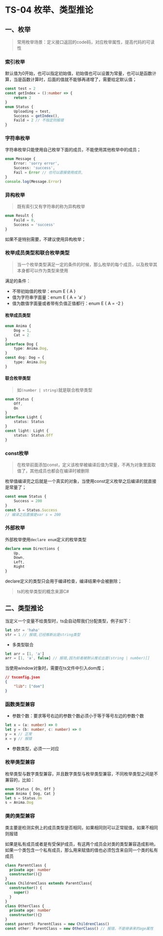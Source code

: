 # TS-04 枚举、类型推论



## 一、枚举

> 常用枚举场景：定义接口返回的code码，对应枚举属性，提高代码的可读性

### 索引枚举

默认值为0开始，也可以指定初始值，初始值也可以设置为常量，也可以是函数计算，当是函数计算时，后面的值就不能够再递增了，需要给定默认值；

```ts
const test = 2
const getIndex = ():number => {
    return 2
}
enum Status {
    Uploading = test,
    Success = getIndex(),
    Faild = 2 // 不指定则报错
}
```





### 字符串枚举

字符串枚举只能使用自己枚举下面的成员，不能使用其他枚举中的成员；

```ts
enum Message {
    Error: 'sorry error',
    Success: 'success',
    Fail = Error // 也可以直接使用成员,
}
console.log(Message.Error)
```





### 异构枚举

> 既有索引又有字符串的称为异构枚举

```ts
enum Result {
    Faild = 0,
    Success = 'success'
}
```

如果不是特别需要，不建议使用异构枚举；



### 枚举成员类型和联合枚举类型

> 当一个枚举类型满足一定的条件的时候，那么枚举的每个成员，以及枚举其本身都可以作为类型来使用

满足的条件：

* 不带初始值的枚举：enum E { A }
* 值为字符串字面量：enum E { A = 'a' }
* 值为数值字面量或者带有负值正值都行：enum E { A = -2 }

#### 枚举成员类型

```ts
enum Anima {
    Dog = 1,
    Cat = 2
}
interface Dog {
    type: Anima.Dog,
}
const dog: Dog = {
    type: Anima.Dog
}
```

#### 联合枚举类型 

> 如`(number | string)`就是联合枚举类型

```ts
enum Status {
    Off,
    On
}
interface Light {
    status: Status
}
const light: Light {
    status: Status.Off
}
```



### const枚举

> 在枚举前面添加const，定义该枚举被编译后值为常量，不再为对象里面取值了，其他成员也都会在编译时被删除

枚举值编译完之后就是一个真实的对象，当使用const定义枚举之后编译的就直接是常量了；

```ts
const enum Status {
    Success = 200
}
const S = Status.Success
// 编译之后直接是var s = 200
```



### 外部枚举

外部枚举使用`declare enum`定义的枚举类型

```ts
declare enum Directions {
    Up,
    Down,
    Left,
    Right
}

```

declare定义的类型只会用于编译检查，编译结果中会被删除；

> ts的枚举类型的概念来源C#







## 二、类型推论

当定义一个变量不给类型时，ts会自动帮我们分配类型，例子如下：

```ts
let str = 'haha'
str = 1 // 报错,已经推断出是string类型
```

* 多类型联合

```ts
let arr = [1, 'a']
arr = [1, 'a', false] // 报错,因为前者被默认推论出是(string | number)[]
```

当使用window对象时，需要在ts文件中引入dom库；

```json
// tsconfig.json
{
    "lib": ["dom"]
}
```



### 函数类型兼容

* 参数个数：要求等号右边的参数个数必须小于等于等号左边的参数个数

```ts
let x = (a: number) => 0
let y = (b: number, c: number) => 0
y = x // 正常
x = y // 报错
```

* 参数类型，必须一一对应



### 枚举类型兼容

枚举类型与数字类型兼容，并且数字类型与枚举类型兼容，不同枚举类型之间是不兼容的，比如：

```ts
enum Status { On, Off }
enum Anima { Dog, Cat }
let s = Status.On
s = Anima.Dog
```



### 类的类型兼容

类主要是检测实例上的成员类型是否相同，如果相同则可以正常赋值，如果不相同则报错

如果是私有成员或者是有受保护成员，有这两个成员会对类的类型兼容造成影响，如果一个类包含一个私有成员，那么用来赋值的值也必须包含来自同一个类的私有成员

```ts
class ParentClass {
  private age: number
  constructor(){}
}
class ChildrenClass extends ParentClass{
  constructor() {
    super()
  }
}
class OtherClass {
  private age: number
  constructor(){}
}
const parent5: ParentClass = new ChildrenClass()
const other: ParentClass = new OtherClass() // 报错，不是继承来的age属性

```


